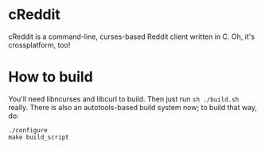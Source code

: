 cReddit
=======

cReddit is a command-line, curses-based Reddit client written in C. Oh, it's crossplatform, too!

How to build
============
You'll need libncurses and libcurl to build. Then just run `sh ./build.sh` really. There is also an autotools-based
build system now; to build that way, do:

```
./configure
make build_script
```
